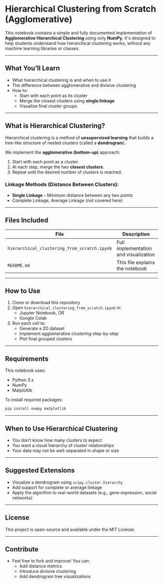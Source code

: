 # Hierarchical Clustering from Scratch (Agglomerative)

This notebook contains a simple and fully documented implementation of **Agglomerative Hierarchical Clustering** using only **NumPy**. It's designed to help students understand how hierarchical clustering works, without any machine learning libraries or classes.

---

## What You’ll Learn

- What hierarchical clustering is and when to use it
- The difference between agglomerative and divisive clustering
- How to:
  - Start with each point as its cluster
  - Merge the closest clusters using **single linkage**
  - Visualize final cluster groups

---

## What is Hierarchical Clustering?

Hierarchical clustering is a method of **unsupervised learning** that builds a tree-like structure of nested clusters (called a **dendrogram**).

We implement the **agglomerative (bottom-up)** approach:

1. Start with each point as a cluster.
2. At each step, merge the two **closest clusters**.
3. Repeat until the desired number of clusters is reached.

### Linkage Methods (Distance Between Clusters):
- **Single Linkage** – Minimum distance between any two points
- Complete Linkage, Average Linkage (not covered here)

---

## Files Included

| File                                   | Description                                      |
|----------------------------------------|--------------------------------------------------|
| `hierarchical_clustering_from_scratch.ipynb` | Full implementation and visualization           |
| `README.md`                            | This file explains the notebook          |

---

## How to Use

1. Clone or download this repository
2. Open `hierarchical_clustering_from_scratch.ipynb` in:
   - Jupyter Notebook, OR
   - Google Colab
3. Run each cell to:
   - Generate a 2D dataset
   - Implement agglomerative clustering step-by-step
   - Plot final grouped clusters

---

## Requirements

This notebook uses:

- Python 3.x
- NumPy
- Matplotlib

To install required packages:

```bash
pip install numpy matplotlib
```

---

## When to Use Hierarchical Clustering
* You don’t know how many clusters to expect
* You want a visual hierarchy of cluster relationships
* Your data may not be well-separated in shape or size

---

## Suggested Extensions
* Visualize a dendrogram using `scipy.cluster.hierarchy`
* Add support for complete or average linkage
* Apply the algorithm to real-world datasets (e.g., gene expression, social networks)

---

## License
This project is open-source and available under the MIT License.

---


## Contribute
* Feel free to fork and improve! You can:
    * Add distance metrics
    * Introduce divisive clustering
    * Add dendrogram tree visualizations

